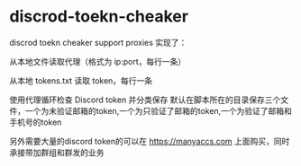 # discrod-toekn-cheaker
discrod toekn cheaker
support proxies
实现了：

从本地文件读取代理（格式为 ip:port，每行一条）

从本地 tokens.txt 读取 token，每行一条

使用代理循环检查 Discord token 并分类保存
默认在脚本所在的目录保存三个文件，一个为未验证邮箱的token,一个为只验证了邮箱的token,一个为验证了邮箱和手机号的token

另外需要大量的discord token的可以在 https://manyaccs.com 上面购买，同时承接带加群组和群发的业务
